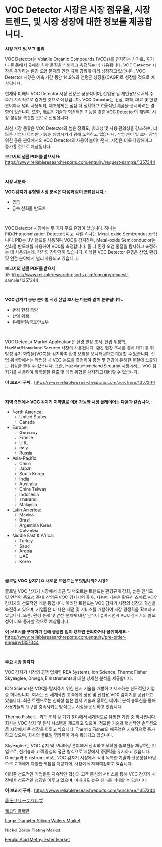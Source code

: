 <p><h1>VOC Detector 시장은 시장 점유율, 시장 트렌드, 및 시장 성장에 대한 정보를 제공합니다.</h1></p><p><strong>시장 개요 및 보고 범위</strong></p>
<p><p>VOC Detector는 Volatile Organic Compounds (VOCs)를 감지하는 기기로, 공기나 물 등에서 유해한 화학 물질을 식별하고 측정하는 데 사용됩니다. VOC Detector 시장은 증가하는 환경 오염 문제와 안전 규제 강화에 따라 성장하고 있습니다. VOC Detector 시장은 예측 기간 동안 14.9%의 연평균 성장률(CAGR)로 성장할 것으로 예상됩니다. </p><p>현재와 미래의 VOC Detector 시장 전망은 긍정적이며, 산업용 및 개인용으로서의 수요가 지속적으로 증가할 것으로 예상됩니다. VOC Detector는 건설, 화학, 의료 및 환경 분야에서 널리 사용되며, 제조업체는 점점 더 정확하고 효율적인 제품을 출시하려는 경향이 있습니다. 또한, 새로운 기술과 혁신적인 기능을 갖춘 VOC Detector의 개발이 시장 성장을 촉진할 것으로 전망됩니다.</p><p>최신 시장 동향은 VOC Detector의 높은 정확도, 휴대성 및 사용 편의성을 강조하며, 더 많은 기업이 이러한 기능을 향상시키기 위해 노력하고 있습니다. 산업 분야 및 보다 광범위한 응용 분야에서의 VOC Detector의 사용이 늘어나면서, 시장은 더욱 다양해지고 증가할 것으로 예상됩니다.</p></p>
<p><strong>보고서의 샘플 PDF를 받으세요:</strong> <a href="https://www.reliableresearchreports.com/enquiry/request-sample/1357344">https://www.reliableresearchreports.com/enquiry/request-sample/1357344</a></p>
<p>&nbsp;</p>
<p><strong>시장 세분화</strong></p>
<p><strong>VOC 감지기 유형별 시장 분석은 다음과 같이 분류됩니다.:</strong></p>
<p><ul><li>입금</li><li>금속 산화물 반도체</li></ul></p>
<p>&nbsp;</p>
<p><p>VOC Detector 시장에는 두 가지 주요 유형이 있습니다. 하나는 PID(Phtotoionization Detector)이고, 다른 하나는 Metal-oxide Semiconductor입니다. PID는 UV 램프를 사용하여 VOC를 감지하며, Metal-oxide Semiconductor는 산화물 반도체를 사용하여 VOC를 측정합니다. 둘 다 환경 오염 물질을 탐지하고 측정하는 데 사용되는데, 각각의 장단점이 있습니다. 이러한 VOC Detector 유형은 산업, 환경 및 안전 분야에서 널리 사용되고 있습니다.</p></p>
<p><strong>보고서의 샘플 PDF를 받으세요:</strong>&nbsp;<a href="https://www.reliableresearchreports.com/enquiry/request-sample/1357344">https://www.reliableresearchreports.com/enquiry/request-sample/1357344</a></p>
<p>&nbsp;</p>
<p><strong> VOC 감지기 응용 분야별 시장 산업 조사는 다음과 같이 분류됩니다.:</strong></p>
<p><ul><li>환경 현장 측량</li><li>산업 위생</li><li>유해물질/국토안보부</li></ul></p>
<p>&nbsp;</p>
<p><p>VOC Detector Market Application은 환경 현장 조사, 산업 위생학, HazMat/Homeland Security 시장에 사용됩니다. 환경 현장 조사를 통해 대기 중 휘발성 유기 화합물(VOC)을 감지하여 환경 오염을 모니터링하고 대응할 수 있습니다. 산업 위생학에서는 작업장 내 VOC 농도를 측정하여 종엄 및 건강에 유해한 물질에 노출되는 위험을 줄일 수 있습니다. 또한, HazMat/Homeland Security 시장에서는 VOC 감지기를 사용하여 화학물질 유출 및 테러 위협을 탐지하고 대비할 수 있습니다.</p></p>
<p><strong>이 보고서 구매:</strong>&nbsp; <a href="https://www.reliableresearchreports.com/purchase/1357344">https://www.reliableresearchreports.com/purchase/1357344</a></p>
<p>&nbsp;</p>
<p><strong>지역 측면에서 VOC 감지기 지역별로 이용 가능한 시장 플레이어는 다음과 같습니다.:</strong></p>
<p><ul>
    <li>
        North America:
        <ul>
            <li>United States</li>
            <li>Canada</li>
        </ul>
    </li>
    <li>
        Europe:
        <ul>
            <li>Germany</li>
            <li>France</li>
            <li>U.K.</li>
            <li>Italy</li>
            <li>Russia</li>
        </ul>
    </li>
    <li>
        Asia-Pacific:
        <ul>
            <li>China</li>
            <li>Japan</li>
            <li>South Korea</li>
            <li>India</li>
            <li>Australia</li>
            <li>China Taiwan</li>
            <li>Indonesia</li>
            <li>Thailand</li>
            <li>Malaysia</li>
        </ul>
    </li>
    <li>
        Latin America:
        <ul>
            <li>Mexico</li>
            <li>Brazil</li>
            <li>Argentina Korea</li>
            <li>Colombia</li>
        </ul>
    </li>
    <li>
        Middle East & Africa:
        <ul>
            <li>Turkey</li>
            <li>Saudi</li>
            <li>Arabia</li>
            <li>UAE</li>
            <li>Korea</li>
        </ul>
    </li>
    </ul></p>
<p>&nbsp;</p>
<p><strong>글로벌 VOC 감지기 의 새로운 트렌드는 무엇입니까? 시장?</strong></p>
<p><p>글로벌 VOC 감지기 시장에서 최근 및 떠오르는 트렌드는 환경규제 강화, 높은 인식도 및 안전의 중요성 증대, 산업용 VOC 감지기의 증가, 지능형 기술을 활용한 스마트 VOC 감지기의 선도적인 개발 등입니다. 이러한 트렌드는 VOC 감지기 시장의 성장과 혁신을 촉진하고 있으며, 기업들은 더 나은 제품 및 서비스를 개발하여 시장 경쟁력을 확보하고 있습니다. 또한, 환경 문제 및 안전 문제에 대한 인식이 높아지면서 VOC 감지기의 필요성이 더욱 증가할 것으로 예상됩니다.</p></p>
<p><strong>이 보고서를 구매하기 전에 궁금한 점이 있으면 문의하거나 공유하세요.</strong>- <a href="https://www.reliableresearchreports.com/enquiry/pre-order-enquiry/1357344">https://www.reliableresearchreports.com/enquiry/pre-order-enquiry/1357344</a></p>
<p>&nbsp;</p>
<p><strong>주요 시장 참여자</strong></p>
<p><p>VOC 감지기 시장의 경쟁 업체인 REA Systems, Ion Science, Thermo Fisher, Skyeaglee, Omega, E Instruments에 대한 상세한 분석을 제공합니다.</p><p>ION Science은 VOC를 탐지하기 위한 센서 기술을 개발하고 제조하는 선도적인 기업 중 하나입니다. 회사는 전 세계적인 고객에게 상용 및 산업용 VOC 감지기를 공급하고 있습니다. 최근 트렌드로는 신뢰성 높은 센서 기술과 정확한 데이터 분석 솔루션을 통해 사용자들의 요구를 충족시키는 방식으로 시장을 선도하고 있습니다.</p><p>Thermo Fisher는 과학 분석 및 기기 분야에서 세계적으로 유명한 기업 중 하나입니다. 회사는 VOC 감지 및 분석 시스템을 제조하고 있으며, 정교한 기술과 혁신적인 솔루션으로 시장에서 큰 성장을 이루고 있습니다. Thermo Fisher의 매출액은 지속적으로 증가하고 있으며, 회사의 글로벌 영향력이 계속 확대되고 있습니다.</p><p>Skyeaglee는 VOC 감지 및 모니터링 분야에서 신속하고 정확한 솔루션을 제공하는 기업으로, 신기술과 고객 중심의 접근 방식으로 시장에서 경쟁력을 유지하고 있습니다. Omega와 E Instruments도 VOC 감지기 시장에서 각각 독특한 기술과 전문성을 바탕으로 고객에게 다양한 제품을 제공하며, 시장에서 자리매김하고 있습니다.</p><p>이러한 선도적인 기업들은 지속적인 혁신과 고객 중심의 서비스를 통해 VOC 감지기 시장에서 성공적인 성장을 이루고 있으며, 미래에도 높은 성과를 기대할 수 있습니다.</p></p>
<p><strong>이 보고서 구매:</strong>&nbsp;&nbsp;<a href="https://www.reliableresearchreports.com/purchase/1357344">https://www.reliableresearchreports.com/purchase/1357344</a></p>
<p><p><a href="https://github.com/ihabdkwlxs948/Market-Research-Report-List-1/blob/main/7229467193986.md">高圧リリーフバルブ</a></p><p><a href="https://github.com/hxzi07639916/Market-Research-Report-List-1/blob/main/4752110193680.md">웹코믹 플랫폼</a></p><p><a href="https://view.publitas.com/reportprime-1/global-large-diameter-silicon-wafers-market-by-types-applications-and-major-players-with-regional-growth-rate-analysis-and-development-situation-from-2024-to-2031/">Large Diameter Silicon Wafers Market</a></p><p><a href="https://issuu.com/reportprime-2/docs/nickel-boron-plating-market-size-2030.pptx">Nickel Boron Plating Market</a></p><p><a href="https://github.com/mabutironaldo/Market-Research-Report-List-3/blob/main/ferulic-acid-methyl-ester-market.md">Ferulic Acid Methyl Ester Market</a></p></p>
